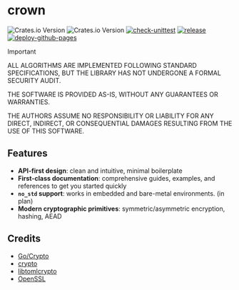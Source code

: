 # crown

![Crates.io Version](<https://img.shields.io/crates/v/crown?label=crown(crates.io)>)
![Crates.io Version](<https://img.shields.io/crates/v/crown-bin?label=crown-bin(crates.io)>)
[![check-unittest](https://github.com/cathaysia/crown/actions/workflows/check-unittest.yaml/badge.svg)](https://github.com/cathaysia/crown/actions/workflows/check-unittest.yaml)
[![release](https://github.com/cathaysia/crown/actions/workflows/release.yaml/badge.svg)](https://github.com/cathaysia/crown/actions/workflows/release.yaml)
[![deploy-github-pages](https://github.com/cathaysia/crown/actions/workflows/deploy.yml/badge.svg)](https://github.com/cathaysia/crown/actions/workflows/deploy.yml)

> [!IMPORTANT]
> ALL ALGORITHMS ARE IMPLEMENTED FOLLOWING STANDARD SPECIFICATIONS, BUT THE LIBRARY HAS NOT UNDERGONE A FORMAL SECURITY AUDIT.
>
> THE SOFTWARE IS PROVIDED AS-IS, WITHOUT ANY GUARANTEES OR WARRANTIES.
>
> THE AUTHORS ASSUME NO RESPONSIBILITY OR LIABILITY FOR ANY DIRECT, INDIRECT, OR CONSEQUENTIAL DAMAGES RESULTING FROM THE USE OF THIS SOFTWARE.

## Features

* **API-first design**: clean and intuitive, minimal boilerplate
* **First-class documentation**: comprehensive guides, examples, and references to get you started quickly
* **`no_std` support**: works in embedded and bare-metal environments. (in plan)
* **Modern cryptographic primitives**: symmetric/asymmetric encryption, hashing, AEAD

## Credits

- [Go/Crypto](https://github.com/golang/go/tree/master/src/crypto)
- [crypto](https://github.com/golang/crypto)
- [libtomlcrypto](https://github.com/libtom/libtomcrypt)
- [OpenSSL](https://github.com/openssl/openssl)
